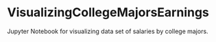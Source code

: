 # VisualizingCollegeMajorsEarnings
Jupyter Notebook for visualizing data set of salaries by college majors.
